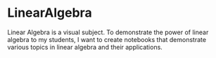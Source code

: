 # LinearAlgebra

Linear Algebra is a visual subject. To demonstrate the power of linear algebra to my students, I want to create notebooks that demonstrate various topics in linear algebra and their applications.

